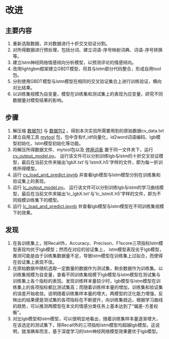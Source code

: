 # 改进

##  主要内容

1. 重新选取数据，并对数据进行十折交叉验证分割。
2. 对所得数据进行预处理，包括分词、建立词语-序号映射词典、词语-序号转换等。
3. 建立lstm神经网络情感倾向分析模型，以预测评论的情感倾向。
4. 改用lightgbm框架建立GBDT模型，将其与lstm部分代码整合，形成自用tool包。
5. 分别使用GBDT模型与lstm模型在相同的交叉验证集合上进行训练验证，横向对比结果。
6. 以训练集规模为自变量，模型在训练集和测试集上的表现为应变量，研究不同数据量对模型结果的影响。


## 步骤
1. 解压缩
[数据包1](https://github.com/VillardX/GBDT_game_reviews/blob/main/lstm_vs_lgb/cv_data.part1.rar)
与
[数据包2](https://github.com/VillardX/GBDT_game_reviews/blob/main/lstm_vs_lgb/cv_data.part2.rar)
。得到本次实验所需要用到的原始数据cv_data.txt
2. 建立自用工具
[mytool](https://github.com/VillardX/GBDT_game_reviews/blob/main/lstm_vs_lgb/mytool.py)
包，包中含有tf_idf向量化，id2word词语编码、lgb模型初始化、lstm模型初始化等功能。
3. 将解压所得数据文件、mytool包以及
[停用词表](https://github.com/VillardX/GBDT_game_reviews/blob/main/lstm_vs_lgb/stopwords.txt)
置于同一文件夹下，运行
[cv_output_model.py](https://github.com/VillardX/GBDT_game_reviews/blob/main/lstm_vs_lgb/cv_output_model.py)。
运行该文件可以分别训练lgb与lstm的十折交叉验证模型，最后在当前文件夹输出'lgbX.txt'与'lstmX.h5'字样的文件，即为每一折训练所得模型。
4. 运行
[cv_load_and_predict.ipynb](https://github.com/VillardX/GBDT_game_reviews/blob/main/lstm_vs_lgb/cv_load_and_predict.ipynb)
并查看lgb模型与lstm模型分别在训练集和验证集上的表现。
5. 运行
[lc_output_model.py](https://github.com/VillardX/GBDT_game_reviews/blob/main/lstm_vs_lgb/lc_output_model.py)。
运行该文件可以分别训练lgb与lstm的学习曲线模型，最后在当前文件夹输出'lc_lgbX.txt'与'lc_lstmX.h5'字样的文件，即为不同规模训练集下的模型。
6. 运行
[lc_load_and_predict.ipynb](https://github.com/VillardX/GBDT_game_reviews/blob/main/lstm_vs_lgb/lc_load_and_predict.ipynb)
并查看lgb模型与lstm模型在不同训练集规模下的效果。

## 发现
1. 在各训练集上，除Recall外，Accuracy、Precison、F1score三项指标lstm模型表现均优于lgb模型；然而在对应的验证集上， lstm模型表现劣于lgb模型，推测可能是由于训练集数据量不足，导致lstm模型在训练集上过拟合，而使得在验证集上表现不佳。
2. 在原始数据中随机选取一定数量的数据作为测试集，剩余数据作为训练集。以训练集规模为自变量，查看不同训练集规模下lgb模型与lstm模型在测试集与训练集上各个指标的表现。发现训练样本量较少时，lgb模型与lstm模型在训练集上的各项指标都比测试集高；而随着训练样本量的增加，训练集和验证集的误差开始收敛。说明随着训练集样本量的增大，两模型的泛化能力增强，反映出的结果便是测试集的各项指标在不断提升，向训练集趋近。根据学习曲线的趋势，可以推测两模型在本文的情感分类任务上基本达到了“偏差-方差权衡”。
3. 对比lgb模型和lstm模型，可以很明显地看出，随着训练集样本量逐渐增大，在该选定的测试集下，除Recall外的三项指标lstm模型均超越lgb模型。这说明，就准确率而言，基于深度学习的lstm神经网络模型效果要优于lgb模型。

